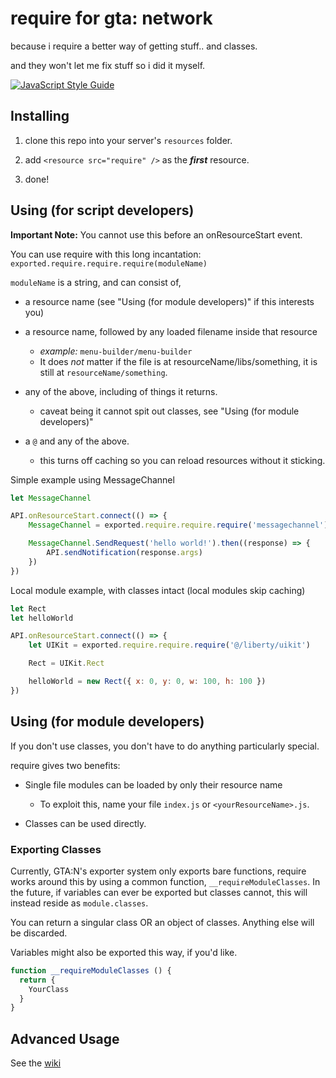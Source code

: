 # require for gta: network

because i require a better way of getting stuff.. and classes.

and they won't let me fix stuff so i did it myself.

[![JavaScript Style Guide](https://cdn.rawgit.com/feross/standard/master/badge.svg)](https://github.com/feross/standard)

## Installing

1. clone this repo into your server's `resources` folder.

2. add `<resource src="require" />` as the ***first*** resource.

3. done!

## Using (for script developers)

**Important Note:** You cannot use this before an onResourceStart event.

You can use require with this long incantation: `exported.require.require.require(moduleName)`

`moduleName` is a string, and can consist of,
 
 - a resource name (see "Using (for module developers)" if this interests you)
 
 - a resource name, followed by any loaded filename inside that resource
   + *example:* `menu-builder/menu-builder`
   + It does *not* matter if the file is at resourceName/libs/something, it is still at `resourceName/something`.

 - any of the above, including of things it returns.
   + caveat being it cannot spit out classes, see "Using (for module developers)"

 - a `@` and any of the above.
   + this turns off caching so you can reload resources without it sticking. 

Simple example using MessageChannel

```js
let MessageChannel

API.onResourceStart.connect(() => {
	MessageChannel = exported.require.require.require('messagechannel')

	MessageChannel.SendRequest('hello world!').then((response) => {
		API.sendNotification(response.args)
	})
})
```

Local module example, with classes intact (local modules skip caching)

```js
let Rect
let helloWorld

API.onResourceStart.connect(() => {
	let UIKit = exported.require.require.require('@/liberty/uikit')

	Rect = UIKit.Rect

	helloWorld = new Rect({ x: 0, y: 0, w: 100, h: 100 })
})
```

## Using (for module developers)

If you don't use classes, you don't have to do anything particularly special. 

require gives two benefits:

- Single file modules can be loaded by only their resource name
  + To exploit this, name your file `index.js` or `<yourResourceName>.js`.

- Classes can be used directly.


### Exporting Classes

Currently, GTA:N's exporter system only exports bare functions, require works around this by using a common function, `__requireModuleClasses`. In the future, if variables can ever be exported but classes cannot, this will instead reside as `module.classes`.

You can return a singular class OR an object of classes. Anything else will be discarded.

Variables might also be exported this way, if you'd like.

```js
function __requireModuleClasses () {
  return {
    YourClass
  }
}
```

## Advanced Usage

See the [wiki](https://github.com/kayteh/require/wiki/Advanced-Usage)